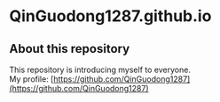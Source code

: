 # QinGuodong1287.github.io
## About this repository
This repository is introducing myself to everyone.\
My profile: [https://github.com/QinGuodong1287](https://github.com/QinGuodong1287)
